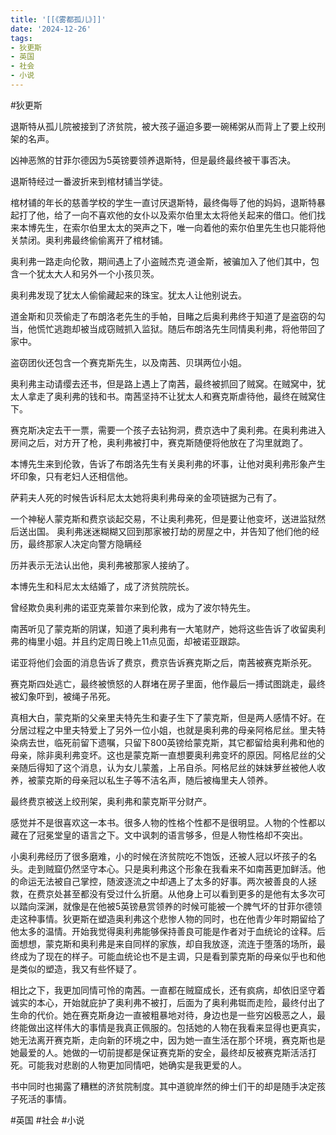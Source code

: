 ```yaml
---
title: '[[《雾都孤儿》]]'
date: '2024-12-26'
tags:
- 狄更斯
- 英国
- 社会
- 小说
---
```

#狄更斯

退斯特从孤儿院被接到了济贫院，被大孩子逼迫多要一碗稀粥从而背上了要上绞刑架的名声。

凶神恶煞的甘菲尔德因为5英镑要领养退斯特，但是最终最终被干事否决。

退斯特经过一番波折来到棺材铺当学徒。

棺材铺的年长的慈善学校的学生一直讨厌退斯特，最终侮辱了他的妈妈，退斯特暴起打了他，给了一向不喜欢他的女仆以及索尔伯里太太将他关起来的借口。他们找来本博先生，在索尔伯里太太的哭声之下，唯一向着他的索尔伯里先生也只能将他关禁闭。奥利弗最终偷偷离开了棺材铺。

奥利弗一路走向伦敦，期间遇上了小盗贼杰克·道金斯，被骗加入了他们其中，包含一个犹太大人和另外一个小孩贝茨。

奥利弗发现了犹太人偷偷藏起来的珠宝。犹太人让他别说去。

道金斯和贝茨偷走了布朗洛老先生的手帕，目睹之后奥利弗终于知道了是盗窃的勾当，他慌忙逃跑却被当成窃贼抓入监狱。随后布朗洛先生同情奥利弗，将他带回了家中。

盗窃团伙还包含一个赛克斯先生，以及南茜、贝琪两位小姐。

奥利弗主动请缨去还书，但是路上遇上了南茜，最终被抓回了贼窝。在贼窝中，犹太人拿走了奥利弗的钱和书。南茜坚持不让犹太人和赛克斯虐待他，最终在贼窝住下。

赛克斯决定去干一票，需要一个孩子去钻狗洞，费京选中了奥利弗。在奥利弗进入房间之后，对方开了枪，奥利弗被打中，赛克斯随便将他放在了沟里就跑了。

本博先生来到伦敦，告诉了布朗洛先生有关奥利弗的坏事，让他对奥利弗形象产生坏印象，只有老妇人还相信他。

萨莉夫人死的时候告诉科尼太太她将奥利弗母亲的金项链据为己有了。

一个神秘人蒙克斯和费京谈起交易，不让奥利弗死，但是要让他变坏，送进监狱然后送出国。
奥利弗迷迷糊糊又回到那家被打劫的房屋之中，并告知了他们他的经历，最终那家人决定向警方隐瞒经

历并表示无法认出他，奥利弗被那家人接纳了。

本博先生和科尼太太结婚了，成了济贫院院长。

曾经欺负奥利弗的诺亚克莱普尔来到伦敦，成为了波尔特先生。

南茜听见了蒙克斯的阴谋，知道了奥利弗有一大笔财产，她将这些告诉了收留奥利弗的梅里小姐。并且约定周日晚上11点见面，却被诺亚跟踪。

诺亚将他们会面的消息告诉了费京，费京告诉赛克斯之后，南茜被赛克斯杀死。

赛克斯四处逃亡，最终被愤怒的人群堵在房子里面，他作最后一搏试图跳走，最终被幻象吓到，被绳子吊死。

真相大白，蒙克斯的父亲里夫特先生和妻子生下了蒙克斯，但是两人感情不好。在分居过程之中里夫特爱上了另外一位小姐，也就是奥利弗的母亲阿格尼丝。里夫特染病去世，临死前留下遗嘱，只留下800英镑给蒙克斯，其它都留给奥利弗和他的母亲，除非奥利弗变坏。这也是蒙克斯一直想要奥利弗变坏的原因。阿格尼丝的父亲随后得知了这个消息，认为女儿蒙羞，上吊自杀。阿格尼丝的妹妹萝丝被他人收养，被蒙克斯的母亲冠以私生子等不洁名声，随后被梅里夫人领养。

最终费京被送上绞刑架，奥利弗和蒙克斯平分财产。

感觉并不是很喜欢这一本书。很多人物的性格个性都不是很明显。人物的个性都以藏在了冠冕堂皇的语言之下。文中讽刺的语言够多，但是人物性格却不突出。

小奥利弗经历了很多磨难，小的时候在济贫院吃不饱饭，还被人冠以坏孩子的名头。走到贼窟仍然坚守本心。只是奥利弗这个形象在我看来不如南茜更加鲜活。他的命运无法被自己掌控，随波逐流之中却遇上了太多的好事。两次被善良的人拯救，在费京处甚至都没有受过什么折磨。从他身上可以看到更多的是他有太多次可以踏向深渊，就像是在他被5英镑悬赏领养的时候可能被一个脾气坏的甘菲尔德领走这种事情。狄更斯在塑造奥利弗这个悲惨人物的同时，也在他青少年时期留给了他太多的温情。开始我觉得奥利弗能够保持善良可能是作者对于血统论的诠释。后面想想，蒙克斯和奥利弗是来自同样的家族，却自我放逐，流连于堕落的场所，最终成为了现在的样子。可能血统论也不是主调，只是看到蒙克斯的母亲似乎也和他是类似的塑造，我又有些怀疑了。

相比之下，我更加同情可怜的南茜。一直都在贼窟成长，还有疯病，却依旧坚守着诚实的本心，开始就庇护了奥利弗不被打，后面为了奥利弗铤而走险，最终付出了生命的代价。她在赛克斯身边一直被粗暴地对待，身边也是一些穷凶极恶之人，最终能做出这样伟大的事情是我真正佩服的。包括她的人物在我看来显得也更真实，她无法离开赛克斯，走向新的环境之中，因为她一直生活在那个环境，赛克斯也是她最爱的人。她做的一切前提都是保证赛克斯的安全，最终却反被赛克斯活活打死。可能我对悲剧的人物更加同情吧，她确实是我更爱的人。

书中同时也揭露了糟糕的济贫院制度。其中道貌岸然的绅士们干的却是随手决定孩子死活的事情。

#英国 #社会 #小说
